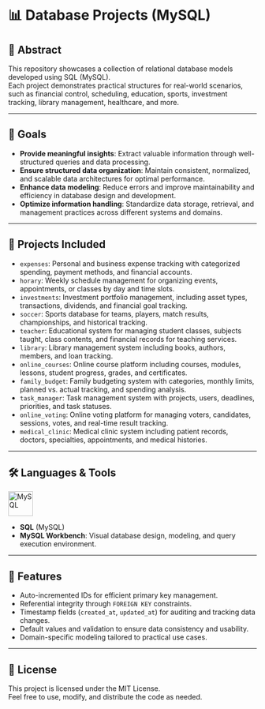 # 📊 Database Projects (MySQL)

## 📌 Abstract
This repository showcases a collection of relational database models developed using SQL (MySQL).  
Each project demonstrates practical structures for real-world scenarios, such as financial control, scheduling, education, sports, investment tracking, library management, healthcare, and more.

---

## 🎯 Goals
- **Provide meaningful insights**: Extract valuable information through well-structured queries and data processing.
- **Ensure structured data organization**: Maintain consistent, normalized, and scalable data architectures for optimal performance.
- **Enhance data modeling**: Reduce errors and improve maintainability and efficiency in database design and development.
- **Optimize information handling**: Standardize data storage, retrieval, and management practices across different systems and domains.

---

## 📁 Projects Included
- `expenses`: Personal and business expense tracking with categorized spending, payment methods, and financial accounts.
- `horary`: Weekly schedule management for organizing events, appointments, or classes by day and time slots.
- `investments`: Investment portfolio management, including asset types, transactions, dividends, and financial goal tracking.
- `soccer`: Sports database for teams, players, match results, championships, and historical tracking.
- `teacher`: Educational system for managing student classes, subjects taught, class contents, and financial records for teaching services.
- `library`: Library management system including books, authors, members, and loan tracking.
- `online_courses`: Online course platform including courses, modules, lessons, student progress, grades, and certificates.
- `family_budget`: Family budgeting system with categories, monthly limits, planned vs. actual tracking, and spending analysis.
- `task_manager`: Task management system with projects, users, deadlines, priorities, and task statuses.
- `online_voting`: Online voting platform for managing voters, candidates, sessions, votes, and real-time result tracking.
- `medical_clinic`: Medical clinic system including patient records, doctors, specialties, appointments, and medical histories.

---

## 🛠️ Languages & Tools
<div style="display: inline_block">
  <img align="top" alt="MySQL" height="50" width="50" src="https://cdn.jsdelivr.net/gh/devicons/devicon/icons/mysql/mysql-original.svg" />
</div>

- **SQL** (MySQL)
- **MySQL Workbench**: Visual database design, modeling, and query execution environment.

---

## 🚀 Features
- Auto-incremented IDs for efficient primary key management.
- Referential integrity through `FOREIGN KEY` constraints.
- Timestamp fields (`created_at`, `updated_at`) for auditing and tracking data changes.
- Default values and validation to ensure data consistency and usability.
- Domain-specific modeling tailored to practical use cases.
  
---

## 📜 License
This project is licensed under the MIT License.  
Feel free to use, modify, and distribute the code as needed.